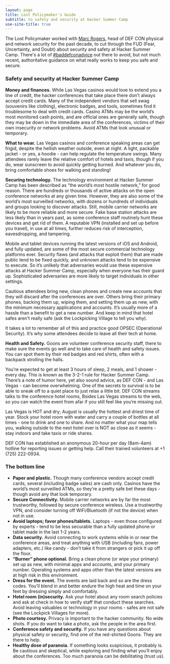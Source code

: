 ```yaml
---
layout: page
title: Lost Policymaker's Guide
subtitle: to safety and security at Hacker Summer Camp
use-site-title: true
---
```


The Lost Policymaker worked with [Marc Rogers](), head of DEF CON physical and network security for the past decade, to cut through the FUD (Fear, Uncertainty, and Doubt) about security and safety at Hacker Summer Camp. There's a lot of [#baddefconadvice]() out there to avoid, but not much recent, authoritative guidance on what really works to keep you safe and secure.

### Safety and security at Hacker Summer Camp
**Money and finances.** While Las Vegas casinos would love to extend you a line of credit, the hacker conferences that take place there don’t always accept credit cards. Many of the independent vendors that sell swag (souvenirs like clothing), electronic badges, and tools, sometimes find it troublesome to deal with credit cards. Casino ATMs may be the world’s most monitored cash points, and are official ones are generally safe, though they may be down in the immediate area of the conferences, victims of their own insecurity or network problems. Avoid ATMs that look unusual or temporary.

**What to wear.** Las Vegas casinos and conference speaking areas can get frigid, despite the hellish weather outside, even at night. A light, packable jacket - or yes, a hoodie - can help regulate the temperature swings. Many attendees rarely leave the relative comfort of hotels and taxis, though if you do, wear sunscreen to avoid quickly getting burned. And whatever you do, bring comfortable shoes for walking and standing!

**Securing technology.** The technology environment at Hacker Summer Camp has been described as “the world’s most hostile network,” for good reason. There are hundreds or thousands of active attacks on the open conference networks at any given time. However, they are also some of the world’s most surveilled networks, with dozens or hundreds of individuals and groups looking to discover attacks. Still, mobile carrier networks are likely to be more reliable and more secure. Fake base station attacks are less likely than in years past, as some conference staff routinely hunt these devices and get rid of them. A reputable VPN (installed and set up before you travel), in use at all times, further reduces risk of interception, eavesdropping, and tampering.

Mobile and tablet devices running the latest versions of iOS and Android, and fully updated, are some of the most secure commercial technology platforms ever. Security flaws (and attacks that exploit them) that are made public tend to be fixed quickly, and unknown attacks tend to be expensive to execute. So it’s unlikely that adversaries would use these expensive attacks at Hacker Summer Camp, especially when everyone has their guard up. Sophisticated adversaries are more likely to target individuals in other settings.  

Cautious attendees bring new, clean phones and create new accounts that they will discard after the conferences are over. Others bring their primary phones, backing them up, wiping them, and setting them up as new, with the minimum necessary applications and accounts. It’s usually more of a hassle than a benefit to get a new number. And keep in mind that hotel safes aren’t really safe (ask the Lockpicking Village to tell you why).

It takes a lot to remember all of this and practice good OPSEC (Operational Security). It’s why some attendees decide to leave all their tech at home.

**Health and Safety.** Goons are volunteer conference security staff, there to make sure the events go well and to take care of health and safety issues. You can spot them by their red badges and red shirts, often with a backpack strolling the halls.

You’re expected to get at least 3 hours of sleep, 2 meals, and 1 shower - every day. This is known as the 3-2-1 rule for Hacker Summer Camp. There’s a note of humor here, yet also sound advice, as DEF CON - and Las Vegas - can become overwhelming. One of the secrets to survival is to be able to sneak off to a quiet place to just relax a little bit. DEF CON streams talks to the conference hotel rooms, Bsides Las Vegas streams to the web, so you can watch the event from afar if you still feel like you’re missing out.

Las Vegas is HOT and dry; August is usually the hottest and driest time of year. Stock your hotel room with water and carry a couple of bottles at all times - one to drink and one to share. And no matter what your map tells you, walking outside to the next hotel over is NOT as close as it seems - stay indoors and take taxis or ride shares.

DEF CON has established an anonymous 20-hour per day (8am-4am) hotline for reporting issues or getting help. Call their trained volunteers at +1 (725) 222-0934.

### The bottom line
* **Paper and plastic.** Though many conference vendors accept credit cards, several (including badge sales) are cash only. Casinos have the world’s most surveilled ATMs, so they’re a pretty safe bet these days - though avoid any that look temporary.
* **Secure Connectivity.** Mobile carrier networks are by far the most trustworthy, followed by secure conference wireless. Use a trustworthy VPN, and consider turning off WiFi/Bluetooth (if not the device) when not in use.  
* **Avoid laptops; favor phones/tablets.** Laptops - even those configured by experts - tend to be less securable than a fully updated phone or tablet made in the last 1-2 years.
* **Data security.** Avoid connecting to work systems while in or near the conference areas, and treat anything with USB (including fans, power adapters, etc.) like candy - don’t take it from strangers or pick it up off the floor.
* **“Burner” phone optional.** Bring a clean phone (or wipe your primary) set up as new, with minimal apps and accounts, and your primary number. Operating systems and apps other than the latest versions are at high risk in this environment.
* **Dress for the event.** The events are laid back and so are the dress codes. You'll blend in and better endure the high heat and time on your feet by dressing simply and comfortably.
* **Hotel room (in)security.** Ask your hotel about any room search policies and ask at check in how to verify staff that conduct these searches. Avoid leaving valuables or technology in your rooms - safes are not safe (see the Lockpick Villages for more).
* **Photo courtesy.** Privacy is important to the hacker community. No wide shots. If you do want to take a photo, ask the people in the area first.
* **Conference safety and security.** If you have any questions about physical safety or security, find one of the red-shirted Goons. They are there to help.
* **Healthy dose of paranoia.** If something looks suspicious, it probably is. Be cautious and skeptical, while exploring and finding what you’ll enjoy about the conferences. Too much paranoia can be debilitating (trust us).
